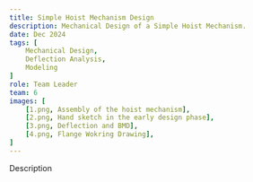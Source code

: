 ```yaml
---
title: Simple Hoist Mechanism Design
description: Mechanical Design of a Simple Hoist Mechanism.
date: Dec 2024
tags: [
    Mechanical Design,
    Deflection Analysis,
    Modeling
]
role: Team Leader
team: 6
images: [
    [1.png, Assembly of the hoist mechanism],
    [2.png, Hand sketch in the early design phase],
    [3.png, Deflection and BMD],
    [4.png, Flange Wokring Drawing],
]
---
```


Description